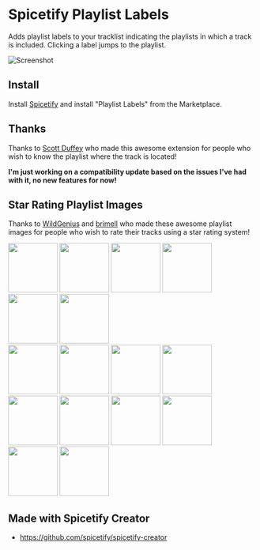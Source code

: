 # Spicetify Playlist Labels

Adds playlist labels to your tracklist indicating the playlists in which a track is included. Clicking a label jumps to the playlist.

![Screenshot](screenshot.png)

## Install
Install [Spicetify](https://spicetify.app) and install "Playlist Labels" from the Marketplace.

## Thanks
Thanks to [Scott Duffey](https://github.com/duffey) who made this awesome extension for people who wish to know the playlist where the track is located!

**I'm just working on a compatibility update based on the issues I've had with it, no new features for now!**

## Star Rating Playlist Images

Thanks to [WildGenius](https://github.com/WildGenius) and [brimell](https://github.com/brimell) who made these awesome playlist images for people who wish to rate their tracks using a star rating system!

<p float="left">
<img src="images/1-star.png" width="100px">
<img src="images/2-stars.png" width="100px">
<img src="images/3-stars.png" width="100px">
<img src="images/4-stars.png" width="100px">
<img src="images/5-stars.png" width="100px">
<img src="images/unrated.png" width="100px">
<br />
<img src="images/0.5-stars.jpg" width="100px">
<img src="images/1-star.jpg" width="100px">
<img src="images/1.5-stars.jpg" width="100px">
<img src="images/2-stars.jpg" width="100px">
<img src="images/2.5-stars.jpg" width="100px">
<img src="images/3-stars.jpg" width="100px">
<img src="images/3.5-stars.jpg" width="100px">
<img src="images/4-stars.jpg" width="100px">
<img src="images/4.5-stars.jpg" width="100px">
<img src="images/5-stars.jpg" width="100px">
</p>


## Made with Spicetify Creator
- https://github.com/spicetify/spicetify-creator
